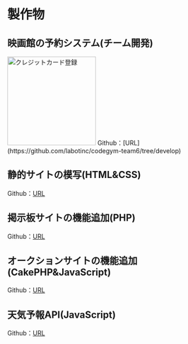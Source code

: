 # 製作物

## 映画館の予約システム(チーム開発)
<img width="200" alt="クレジットカード登録" src="URL">
Github：[URL](https://github.com/labotinc/codegym-team6/tree/develop)

## 静的サイトの模写(HTML&CSS)
Github：[URL](https://github.com/hayato-nima/quelcode-html/tree/feature/html-challenge1)

## 掲示板サイトの機能追加(PHP)
Github：[URL](https://github.com/hayato-nima/quelcode-php/tree/feature/php-challenge)

## オークションサイトの機能追加(CakePHP&JavaScript)
Github：[URL](https://github.com/hayato-nima/quelcode-cakephp/tree/feature/js-challenge2)

## 天気予報API(JavaScript)
Github：[URL](https://github.com/hayato-nima/quelcode-js/tree/feature/js-challenge1)


